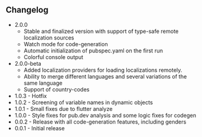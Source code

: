 ## Changelog

- 2.0.0
  - Stable and finalized version with support of type-safe remote localization sources
  - Watch mode for code-generation
  - Automatic initialization of pubspec.yaml on the first run
  - Colorful console output
- 2.0.0-beta
  - Added localization providers for loading localizations remotely.
  - Ability to merge different languages and several variations of the same language
  - Support of country-codes
- 1.0.3 - Hotfix
- 1.0.2 - Screening of variable names in dynamic objects
- 1.0.1 - Small fixes due to flutter analyze
- 1.0.0 - Style fixes for pub.dev analysis and some logic fixes for codegen
- 0.0.2 - Release with all code-generation features, including genders
- 0.0.1 - Initial release
